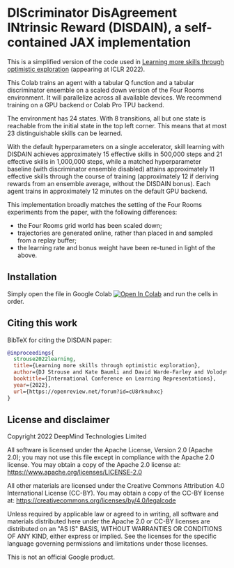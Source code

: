 # DIScriminator DisAgreement INtrinsic Reward (DISDAIN), a self-contained JAX implementation

This is a simplified version of the code used in [Learning more skills through optimistic exploration][ICLR2022] (appearing at ICLR 2022).

[ICLR2022]: https://iclr.cc/virtual/2022/poster/6475

This Colab trains an agent with a tabular Q function and a tabular discriminator ensemble on a scaled down version of the Four Rooms environment. It will parallelize across all available devices. We recommend training on a GPU backend or Colab Pro TPU backend.

The environment has 24 states. With 8 transitions, all but one state is reachable from the initial state in the top left corner. This means that at most 23 distinguishable skills can be learned.

With the default hyperparameters on a single accelerator, skill learning with DISDAIN achieves approximately 15 effective skills in 500,000 steps and 21 effective skills in 1,000,000 steps, while a matched hyperparameter baseline (with discriminator ensemble disabled) attains approximately 11 effective skills through the course of training (approximately 12 if deriving rewards from an ensemble average, without the DISDAIN bonus). Each agent trains in approximately 12 minutes on the default GPU backend.

This implementation broadly matches the setting of the Four Rooms experiments from the paper, with the following differences:

* the Four Rooms grid world has been scaled down;
* trajectories are generated online, rather than placed in and sampled from a replay buffer;
* the learning rate and bonus weight have been re-tuned in light of the above.


## Installation

Simply open the file in Google Colab
[![Open In Colab](https://colab.research.google.com/assets/colab-badge.svg)](https://colab.research.google.com/github/deepmind/disdain/blob/master/disdain.ipynb)
and run the cells in order.

## Citing this work

BibTeX for citing the DISDAIN paper:

```bibtex
@inproceedings{
  strouse2022learning,
  title={Learning more skills through optimistic exploration},
  author={DJ Strouse and Kate Baumli and David Warde-Farley and Volodymyr Mnih and Steven Stenberg Hansen},
  booktitle={International Conference on Learning Representations},
  year={2022},
  url={https://openreview.net/forum?id=cU8rknuhxc}
}
```

## License and disclaimer

Copyright 2022 DeepMind Technologies Limited

All software is licensed under the Apache License, Version 2.0 (Apache 2.0);
you may not use this file except in compliance with the Apache 2.0 license.
You may obtain a copy of the Apache 2.0 license at:
https://www.apache.org/licenses/LICENSE-2.0

All other materials are licensed under the Creative Commons Attribution 4.0
International License (CC-BY). You may obtain a copy of the CC-BY license at:
https://creativecommons.org/licenses/by/4.0/legalcode

Unless required by applicable law or agreed to in writing, all software and
materials distributed here under the Apache 2.0 or CC-BY licenses are
distributed on an "AS IS" BASIS, WITHOUT WARRANTIES OR CONDITIONS OF ANY KIND,
either express or implied. See the licenses for the specific language governing
permissions and limitations under those licenses.

This is not an official Google product.

